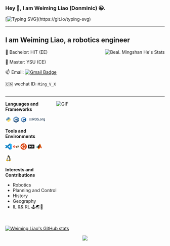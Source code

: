 <!-- ### Hi, <a href="https://charmve.github.io/" target="_blank">there</a> 👋 -->


### Hey 👋, I am Weiming Liao (Donminic) 😀.
[![Typing SVG](https://readme-typing-svg.demolab.com/?lines=Welcome!;This+is+Weiming+Liao;Please+feel+free+to+contact;If+you+have+comments+or+questions;For+my+previous+contributions.)](https://git.io/typing-svg)

------
  I am Weiming Liao, a robotics engineer 
------

<img align="right" src="https://github-readme-stats.vercel.app/api?username=GithubMingEnter&show_icons=true" alt="Beal. Mingshan He's Stats" >
🏫 Bachelor: HIT (EE)

🌱 Master: YSU (CE)

📫 Email: [![Gmail Badge](https://img.shields.io/badge/-mshe.research@gmail.com-c14438?style=flat-square&logo=Gmail&logoColor=white&link=mailto:mshe.research@gmail.com)](18846183163@163.com)

🇨🇳 wechat ID: `Ming_V_X`

<h2></h2>

<!-- ![GithubMingEnter's github activity graph](https://activity-graph.herokuapp.com/graph?username=GithubMingEnter&theme=nord) -->

------

<img align="right" alt="GIF" src="https://github.com/abhisheknaiidu/abhisheknaiidu/blob/master/code.gif?raw=true" width="343" height="240"/>

**Languages and Frameworks**

<code><img height="20" src="https://raw.githubusercontent.com/github/explore/80688e429a7d4ef2fca1e82350fe8e3517d3494d/topics/python/python.png" alt="Python"></code>
<code><img height="20" src="https://raw.githubusercontent.com/github/explore/80688e429a7d4ef2fca1e82350fe8e3517d3494d/topics/cpp/cpp.png" alt="C++"></code>
<code><img height="20" src="https://raw.githubusercontent.com/github/explore/80688e429a7d4ef2fca1e82350fe8e3517d3494d/topics/c/c.png" alt="C"></code>
<code><img height="20" src="ros.jfif" alt="ROS"></code>

**Tools and Environments**

<code><img height="20" src="https://raw.githubusercontent.com/github/explore/80688e429a7d4ef2fca1e82350fe8e3517d3494d/topics/visual-studio-code/visual-studio-code.png" alt="VSCode"></code>
<code><img height="20" src="https://raw.githubusercontent.com/github/explore/80688e429a7d4ef2fca1e82350fe8e3517d3494d/topics/git/git.png" alt="Git"></code>
<code><img height="20" src="https://raw.githubusercontent.com/github/explore/80688e429a7d4ef2fca1e82350fe8e3517d3494d/topics/ubuntu/ubuntu.png" alt="Ubuntu"></code>
<code><img height="20" src="https://raw.githubusercontent.com/github/explore/80688e429a7d4ef2fca1e82350fe8e3517d3494d/topics/markdown/markdown.png" alt="Markdown"></code>
<code><img height="20" src="https://raw.githubusercontent.com/github/explore/80688e429a7d4ef2fca1e82350fe8e3517d3494d/topics/matlab/matlab.png" alt="Matlab"></code>


<code><img height="20" src="https://raw.githubusercontent.com/github/explore/80688e429a7d4ef2fca1e82350fe8e3517d3494d/topics/linux/linux.png" alt="Linux"></code>

**Interests and Contributions**
- Robotics 
- Planning and Control
- History
- Geography
- IL && RL 
🕹️🌏🏸

<p>
 &nbsp;
 &nbsp;
 &nbsp;
 &nbsp;
 &nbsp;
 </p>



[![Weiming Liao's GitHub stats](https://github-readme-stats.vercel.app/api?username=GithubMingEnter)](https://github-readme-stats.vercel.app/api?username=anuraghazra&show_icons=true&theme=merko)

<div align="center"> <img src="https://github-profile-trophy.vercel.app/?username=GithubMingEnter" /> </div> 


